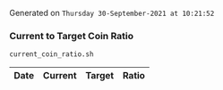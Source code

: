 Generated on `Thursday 30-September-2021 at 10:21:52`

### Current to Target Coin Ratio
`current_coin_ratio.sh`

Date|Current|Target|Ratio
---|---|---|---
